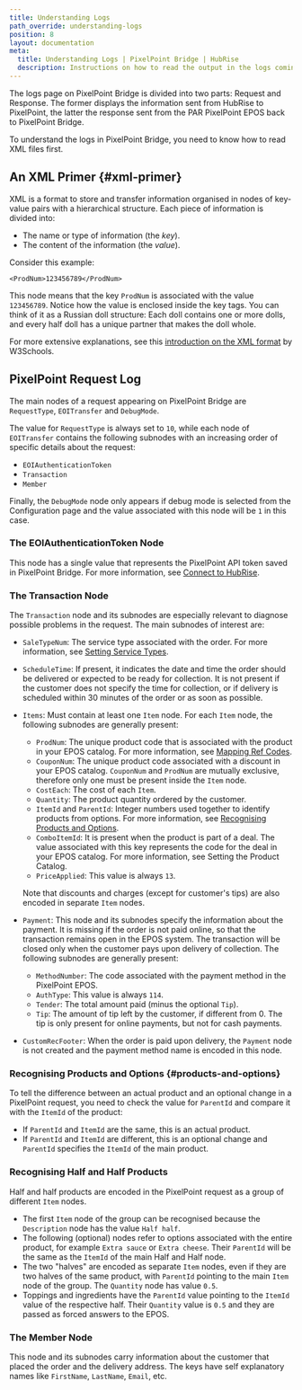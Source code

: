 ```yaml
---
title: Understanding Logs
path_override: understanding-logs
position: 8
layout: documentation
meta:
  title: Understanding Logs | PixelPoint Bridge | HubRise
  description: Instructions on how to read the output in the logs coming from PixelPoint Bridge. Synchronise data between your EPOS and your apps.
---
```


The logs page on PixelPoint Bridge is divided into two parts: Request and Response. The former displays the information sent from HubRise to PixelPoint, the latter the response sent from the PAR PixelPoint EPOS back to PixelPoint Bridge.

To understand the logs in PixelPoint Bridge, you need to know how to read XML files first.

## An XML Primer {#xml-primer}

XML is a format to store and transfer information organised in nodes of key-value pairs with a hierarchical structure. Each piece of information is divided into:

- The name or type of information (the _key_).
- The content of the information (the _value_).

Consider this example:

`<ProdNum>123456789</ProdNum>`

This node means that the key `ProdNum` is associated with the value `123456789`. Notice how the value is enclosed inside the key tags. You can think of it as a Russian doll structure: Each doll contains one or more dolls, and every half doll has a unique partner that makes the doll whole.

For more extensive explanations, see this [introduction on the XML format](https://www.w3schools.com/xml/xml_whatis.asp) by W3Schools.

## PixelPoint Request Log

The main nodes of a request appearing on PixelPoint Bridge are `RequestType`, `EOITransfer` and `DebugMode`.

The value for `RequestType` is always set to `10`, while each node of `EOITransfer` contains the following subnodes with an increasing order of specific details about the request:

- `EOIAuthenticationToken`
- `Transaction`
- `Member`

Finally, the `DebugMode` node only appears if debug mode is selected from the Configuration page and the value associated with this node will be `1` in this case.

### The EOIAuthenticationToken Node

This node has a single value that represents the PixelPoint API token saved in PixelPoint Bridge. For more information, see [Connect to HubRise](/apps/pixelpoint-bridge/connect-hubrise).

### The Transaction Node

The `Transaction` node and its subnodes are especially relevant to diagnose possible problems in the request. The main subnodes of interest are:

- `SaleTypeNum`: The service type associated with the order. For more information, see [Setting Service Types](apps/pixelpoint-bridge/map-ref-codes#service-types).

- `ScheduleTime`: If present, it indicates the date and time the order should be delivered or expected to be ready for collection. It is not present if the customer does not specify the time for collection, or if delivery is scheduled within 30 minutes of the order or as soon as possible.

- `Items`: Must contain at least one `Item` node. For each `Item` node, the following subnodes are generally present:

  - `ProdNum`: The unique product code that is associated with the product in your EPOS catalog. For more information, see [Mapping Ref Codes](/apps/pixelpoint-bridge/map-ref-codes).
  - `CouponNum`: The unique product code associated with a discount in your EPOS catalog. `CouponNum` and `ProdNum` are mutually exclusive, therefore only one must be present inside the `Item` node.
  - `CostEach`: The cost of each `Item`.
  - `Quantity`: The product quantity ordered by the customer.
  - `ItemId` and `ParentId`: Integer numbers used together to identify products from options. For more information, see [Recognising Products and Options](/apps/pixelpoint-bridge/understanding-logs#products-and-options).
  - `ComboItemId`: It is present when the product is part of a deal. The value associated with this key represents the code for the deal in your EPOS catalog. For more information, see Setting the Product Catalog.
  - `PriceApplied`: This value is always `13`.

  Note that discounts and charges (except for customer's tips) are also encoded in separate `Item` nodes.

- `Payment`: This node and its subnodes specify the information about the payment. It is missing if the order is not paid online, so that the transaction remains open in the EPOS system. The transaction will be closed only when the customer pays upon delivery of collection. The following subnodes are generally present:

  - `MethodNumber`: The code associated with the payment method in the PixelPoint EPOS.
  - `AuthType`: This value is always `114`.
  - `Tender`: The total amount paid (minus the optional `Tip`).
  - `Tip`: The amount of tip left by the customer, if different from 0. The tip is only present for online payments, but not for cash payments.

- `CustomRecFooter`: When the order is paid upon delivery, the `Payment` node is not created and the payment method name is encoded in this node.

### Recognising Products and Options {#products-and-options}

To tell the difference between an actual product and an optional change in a PixelPoint request, you need to check the value for `ParentId` and compare it with the `ItemId` of the product:

- If `ParentId` and `ItemId` are the same, this is an actual product.
- If `ParentId` and `ItemId` are different, this is an optional change and `ParentId` specifies the `ItemId` of the main product.

### Recognising Half and Half Products

Half and half products are encoded in the PixelPoint request as a group of different `Item` nodes.

- The first `Item` node of the group can be recognised because the `Description` node has the value `Half half`.
- The following (optional) nodes refer to options associated with the entire product, for example `Extra sauce` or `Extra cheese`. Their `ParentId` will be the same as the `ItemId` of the main Half and Half node.
- The two "halves" are encoded as separate `Item` nodes, even if they are two halves of the same product, with `ParentId` pointing to the main `Item` node of the group. The `Quantity` node has value `0.5`.
- Toppings and ingredients have the `ParentId` value pointing to the `ItemId` value of the respective half. Their `Quantity` value is `0.5` and they are passed as forced answers to the EPOS.

### The Member Node

This node and its subnodes carry information about the customer that placed the order and the delivery address. The keys have self explanatory names like `FirstName`, `LastName`, `Email`, etc.

